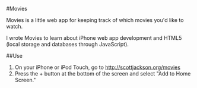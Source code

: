 #Movies

Movies is a little web app for keeping track of which movies you'd like to watch.

I wrote Movies to learn about iPhone web app development and HTML5 (local storage and databases through JavaScript). 

##Use

1. On your iPhone or iPod Touch, go to http://scottjackson.org/movies
2. Press the + button at the bottom of the screen and select "Add to Home Screen."